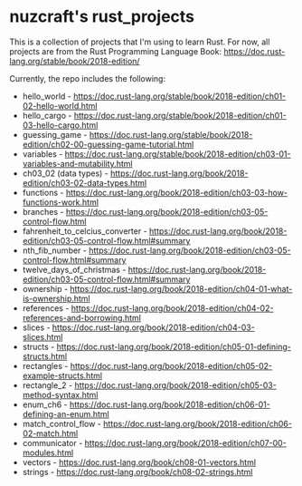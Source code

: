 # nuzcraft's rust_projects
This is a collection of projects that I'm using to learn Rust. For now, all projects are from the Rust Programming Language Book: https://doc.rust-lang.org/stable/book/2018-edition/

Currently, the repo includes the following:
* hello_world - https://doc.rust-lang.org/stable/book/2018-edition/ch01-02-hello-world.html
* hello_cargo - https://doc.rust-lang.org/stable/book/2018-edition/ch01-03-hello-cargo.html
* guessing_game - https://doc.rust-lang.org/stable/book/2018-edition/ch02-00-guessing-game-tutorial.html
* variables - https://doc.rust-lang.org/stable/book/2018-edition/ch03-01-variables-and-mutability.html
* ch03_02 (data types) - https://doc.rust-lang.org/book/2018-edition/ch03-02-data-types.html 
* functions - https://doc.rust-lang.org/book/2018-edition/ch03-03-how-functions-work.html
* branches - https://doc.rust-lang.org/book/2018-edition/ch03-05-control-flow.html
* fahrenheit_to_celcius_converter - https://doc.rust-lang.org/book/2018-edition/ch03-05-control-flow.html#summary
* nth_fib_number - https://doc.rust-lang.org/book/2018-edition/ch03-05-control-flow.html#summary
* twelve_days_of_christmas - https://doc.rust-lang.org/book/2018-edition/ch03-05-control-flow.html#summary
* ownership - https://doc.rust-lang.org/book/2018-edition/ch04-01-what-is-ownership.html
* references - https://doc.rust-lang.org/book/2018-edition/ch04-02-references-and-borrowing.html
* slices - https://doc.rust-lang.org/book/2018-edition/ch04-03-slices.html
* structs - https://doc.rust-lang.org/book/2018-edition/ch05-01-defining-structs.html
* rectangles - https://doc.rust-lang.org/book/2018-edition/ch05-02-example-structs.html
* rectangle_2 - https://doc.rust-lang.org/book/2018-edition/ch05-03-method-syntax.html
* enum_ch6 - https://doc.rust-lang.org/book/2018-edition/ch06-01-defining-an-enum.html
* match_control_flow - https://doc.rust-lang.org/book/2018-edition/ch06-02-match.html
* communicator - https://doc.rust-lang.org/book/2018-edition/ch07-00-modules.html
* vectors - https://doc.rust-lang.org/book/ch08-01-vectors.html
* strings - https://doc.rust-lang.org/book/ch08-02-strings.html
